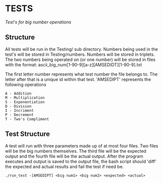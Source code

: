 TESTS
=====
*Test's for big number operations*

Structure
---------
All tests will be run in the Testing/ sub directory. Numbers being used in the
test's will be stored in Testing/numbers. Numbers will be stored in triplets.
The two numbers being operated on (or one number) will be stored in files with
the format:
    ascii_big_num[1-90-9][a-z][AMSEDIDT][1-90-9].txt

The first letter number represents what test number the file belongs to. The
letter after that is a unique id within that test. 'AMSEDIPT' represents the
following operations

    A - Addition
    M - Multiplication
    S - Expenentiation
    D - Division
    I - Incriment
    P - Decrement
    T - Two's Compliment

Test Structure
--------------
A test will run with three parameters made up of at most four files. Two files will be the big numbers themselves. The third file will be the expected output
and the fourth file will be the actual output. After the program executes and
output is saved to the output file, the bash script should 'diff' the expected
and actual results and fail the test if need be.

    ./run_test -[AMSEDIPT] <big num1> <big num2> <expected> <actual>
